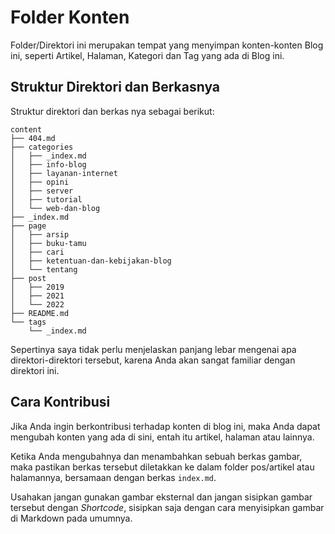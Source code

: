 # Folder Konten

Folder/Direktori ini merupakan tempat yang menyimpan konten-konten Blog ini, seperti Artikel, Halaman, Kategori dan Tag yang ada di Blog ini.

## Struktur Direktori dan Berkasnya

Struktur direktori dan berkas nya sebagai berikut:

```plain
content
├── 404.md
├── categories
│   ├── _index.md
│   ├── info-blog
│   ├── layanan-internet
│   ├── opini
│   ├── server
│   ├── tutorial
│   └── web-dan-blog
├── _index.md
├── page
│   ├── arsip
│   ├── buku-tamu
│   ├── cari
│   ├── ketentuan-dan-kebijakan-blog
│   └── tentang
├── post
│   ├── 2019
│   ├── 2021
│   └── 2022
├── README.md
└── tags
    └── _index.md
```

Sepertinya saya tidak perlu menjelaskan panjang lebar mengenai apa direktori-direktori tersebut, karena Anda akan sangat familiar dengan direktori ini.

## Cara Kontribusi

Jika Anda ingin berkontribusi terhadap konten di blog ini, maka Anda dapat mengubah konten yang ada di sini, entah itu artikel, halaman atau lainnya.

Ketika Anda mengubahnya dan menambahkan sebuah berkas gambar, maka pastikan berkas tersebut diletakkan ke dalam folder pos/artikel atau halamannya, bersamaan dengan berkas `index.md`.

Usahakan jangan gunakan gambar eksternal dan jangan sisipkan gambar tersebut dengan _Shortcode_, sisipkan saja dengan cara menyisipkan gambar di Markdown pada umumnya.
